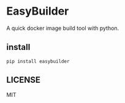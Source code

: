 # EasyBuilder

A quick docker image build tool with python.

## install

`pip install easybuilder`

## LICENSE

MIT
